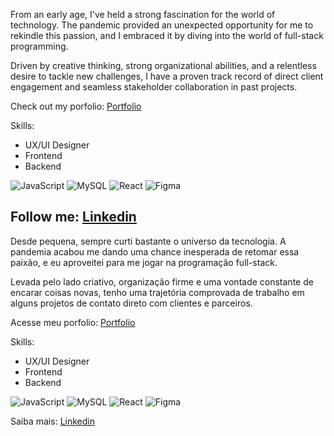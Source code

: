 From an early age, I've held a strong fascination for the world of technology. The pandemic provided an unexpected opportunity for me to rekindle this passion, and I embraced it by diving into the world of full-stack programming.

Driven by creative thinking, strong organizational abilities, and a relentless desire to tackle new challenges, I have a proven track record of direct client engagement and seamless stakeholder collaboration in past projects.

Check out my porfolio: [Portfolio](https://jleiite.github.io/portfolio/)

Skills:
- UX/UI Designer
- Frontend
- Backend

 ![JavaScript](https://img.shields.io/badge/JavaScript-323330?style=for-the-badge&logo=javascript&logoColor=F7DF1E) ![MySQL](https://img.shields.io/badge/MySQL-005C84?style=for-the-badge&logo=mysql&logoColor=white) ![React](https://img.shields.io/badge/React-20232A?style=for-the-badge&logo=react&logoColor=61DAFB) ![Figma](https://img.shields.io/badge/Figma-F24E1E?style=for-the-badge&logo=figma&logoColor=white)

Follow me: [Linkedin](https://www.linkedin.com/in/jleiite/)
------------------------

Desde pequena, sempre curti bastante o universo da tecnologia. A pandemia acabou me dando uma chance inesperada de retomar essa paixão, e eu aproveitei para me jogar na programação full-stack.

Levada pelo lado criativo, organização firme e uma vontade constante de encarar coisas novas, tenho uma trajetória comprovada de trabalho em alguns projetos de contato direto com clientes e parceiros.

Acesse meu porfolio: [Portfolio](https://jleiite.github.io/portfolio/)

Skills:
- UX/UI Designer
- Frontend
- Backend

![JavaScript](https://img.shields.io/badge/JavaScript-323330?style=for-the-badge&logo=javascript&logoColor=F7DF1E) ![MySQL](https://img.shields.io/badge/MySQL-005C84?style=for-the-badge&logo=mysql&logoColor=white) ![React](https://img.shields.io/badge/React-20232A?style=for-the-badge&logo=react&logoColor=61DAFB) ![Figma](https://img.shields.io/badge/Figma-F24E1E?style=for-the-badge&logo=figma&logoColor=white)

Saiba mais: [Linkedin](https://www.linkedin.com/in/jleiite/)
